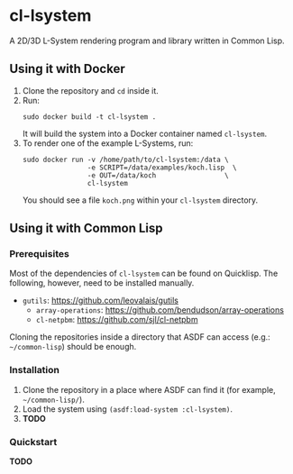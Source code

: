 # cl-lsystem
A 2D/3D L-System rendering program and library written in Common Lisp.

## Using it with Docker

1. Clone the repository and `cd` inside it.
2. Run:
   ```shell
   sudo docker build -t cl-lsystem .
   ```
   It will build the system into a Docker container named `cl-lsystem`.
3. To render one of the example L-Systems, run:
   ```shell
   sudo docker run -v /home/path/to/cl-lsystem:/data \
                   -e SCRIPT=/data/examples/koch.lisp  \
                   -e OUT=/data/koch                 \
                   cl-lsystem
   ```
   You should see a file `koch.png` within your `cl-lsystem` directory.

## Using it with Common Lisp

### Prerequisites

Most of the dependencies of `cl-lsystem` can be found on Quicklisp.
The following, however, need to be installed manually.

* `gutils`: https://github.com/leovalais/gutils
  * `array-operations`: https://github.com/bendudson/array-operations
  * `cl-netpbm`: https://github.com/sjl/cl-netpbm

Cloning the repositories inside a directory that ASDF can access
(e.g.: `~/common-lisp`) should be enough.

### Installation

1. Clone the repository in a place where ASDF can find it (for example, `~/common-lisp/`).
2. Load the system using `(asdf:load-system :cl-lsystem)`.
3. **TODO**

### Quickstart

**TODO**
